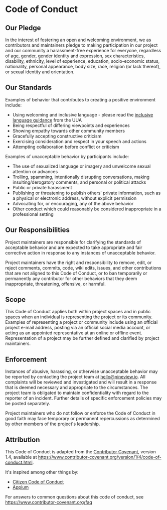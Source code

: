 # Code of Conduct

## Our Pledge

In the interest of fostering an open and welcoming environment, we as contributors and maintainers pledge to making participation in our project and our community a harassment-free experience for everyone, regardless of age, gender, gender identity and expression, sex characteristics, disability, ethnicity, level of experience, education, socio-economic status, nationality, personal appearance, body size, race, religion (or lack thereof), or sexual identity and orientation.

## Our Standards

Examples of behavior that contributes to creating a positive environment include:

* Using welcoming and inclusive language - please read the [inclusive language guidance](https://www.uua.org/lgbtq/welcoming/ways/200008.shtml) from the UUA
* Being respectful of differing viewpoints and experiences
* Showing empathy towards other community members
* Gracefully accepting constructive criticism
* Exercising consideration and respect in your speech and actions
* Attempting collaboration before conflict or criticism

Examples of unacceptable behavior by participants include:

* The use of sexualized language or imagery and unwelcome sexual attention or advances
* Trolling, spamming, intentionally disrupting conversations, making insulting/derogatory comments, and personal or political attacks
* Public or private harassment
* Publishing or threatening to publish others' private information, such as a physical or electronic address, without explicit permission
* Advocating for, or encouraging, any of the above behavior
* Other conduct which could reasonably be considered inappropriate in a professional setting


## Our Responsibilities

Project maintainers are responsible for clarifying the standards of acceptable
behavior and are expected to take appropriate and fair corrective action in
response to any instances of unacceptable behavior.

Project maintainers have the right and responsibility to remove, edit, or reject comments, commits, code, wiki edits, issues, and other contributions that are not aligned to this Code of Conduct, or to ban temporarily or permanently any contributor for other behaviors that they deem inappropriate, threatening, offensive, or harmful.

## Scope

This Code of Conduct applies both within project spaces and in public spaces when an individual is representing the project or its community. Examples of representing a project or community include using an official project e-mail address, posting via an official social media account, or acting as an appointed representative at an online or offline event. Representation of a project may be further defined and clarified by project maintainers.

## Enforcement

Instances of abusive, harassing, or otherwise unacceptable behavior may be reported by contacting the project team at hello@pineview.io. All complaints will be reviewed and investigated and will result in a response that is deemed necessary and appropriate to the circumstances. The project team is obligated to maintain confidentiality with regard to the reporter of an incident. Further details of specific enforcement policies may be posted separately.

Project maintainers who do not follow or enforce the Code of Conduct in good faith may face temporary or permanent repercussions as determined by other members of the project's leadership.

## Attribution

This Code of Conduct is adapted from the [Contributor Covenant][homepage], version 1.4,
available at https://www.contributor-covenant.org/version/1/4/code-of-conduct.html. 

It's inspired among other things by:

- [Citizen Code of Conduct](http://citizencodeofconduct.org/)
- [Appium](https://github.com/appium/appium/blob/master/CONDUCT.md)

[homepage]: https://www.contributor-covenant.org

For answers to common questions about this code of conduct, see https://www.contributor-covenant.org/faq
